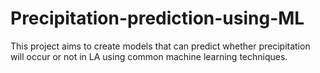 # Precipitation-prediction-using-ML
This project aims to create models that can predict whether precipitation will occur or not in LA using common machine learning techniques.
